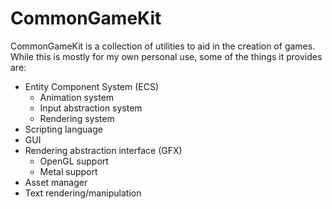 CommonGameKit
=============

CommonGameKit is a collection of utilities to aid in the creation of games. While this is mostly for my own personal use, some of the things it provides are:

* Entity Component System (ECS)
	* Animation system
	* Input abstraction system
	* Rendering system
* Scripting language
* GUI
* Rendering abstraction interface (GFX)
	* OpenGL support
	* Metal support
* Asset manager
* Text rendering/manipulation
